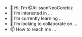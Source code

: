 - 👋 Hi, I’m @AllissonNeoCorebiz
- 👀 I’m interested in ...
- 🌱 I’m currently learning ...
- 💞️ I’m looking to collaborate on ...
- 📫 How to reach me ...

<!---
AllissonNeoCorebiz/AllissonNeoCorebiz is a ✨ special ✨ repository because its `README.md` (this file) appears on your GitHub profile.
You can click the Preview link to take a look at your changes.
--->
